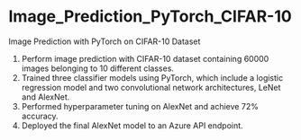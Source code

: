 # Image_Prediction_PyTorch_CIFAR-10
Image Prediction with PyTorch on CIFAR-10 Dataset
1. Perform image prediction with CIFAR-10 dataset containing 60000 images belonging to 10 different classes. 
2. Trained three classifier models using PyTorch, which include a logistic regression model and two convolutional network architectures, LeNet and AlexNet.
3. Performed hyperparameter tuning on AlexNet and achieve 72% accuracy.
4. Deployed the final AlexNet model to an Azure API endpoint.
